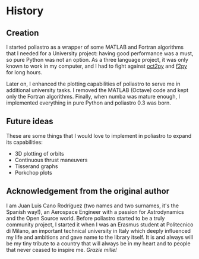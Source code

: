 # History

## Creation

I started poliastro as a wrapper of some MATLAB and Fortran algorithms
that I needed for a University project: having good performance was a
must, so pure Python was not an option. As a three language project, it
was only known to work in my computer, and I had to fight against [oct2py](https://pypi.org/project/oct2py/)
and [f2py](https://numpy.org/doc/stable/f2py/) for long hours.

Later on, I enhanced the plotting capabilities of poliastro to serve me in
additional university tasks. I removed the MATLAB (Octave) code and kept
only the Fortran algorithms. Finally, when numba was mature enough, I
implemented everything in pure Python and poliastro 0.3 was born.

## Future ideas

These are some things that I would love to implement in poliastro to
expand its capabilities:

- 3D plotting of orbits
- Continuous thrust maneuvers
- Tisserand graphs
- Porkchop plots

## Acknowledgement from the original author

I am Juan Luis Cano Rodríguez (two names and two surnames, it\'s the
Spanish way!), an Aerospace Engineer with a passion for Astrodynamics
and the Open Source world. Before poliastro started to be a truly
community project, I started it when I was an Erasmus student at
Politecnico di Milano, an important technical university in Italy which
deeply influenced my life and ambitions and gave name to the library
itself. It is and always will be my tiny tribute to a country that will
always be in my heart and to people that never ceased to inspire me.
*Grazie mille!*
